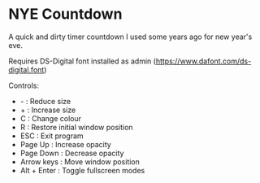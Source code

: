 # NYE Countdown

A quick and dirty timer countdown I used some years ago for new year's eve.

Requires DS-Digital font installed as admin (https://www.dafont.com/ds-digital.font)

Controls:

* \- : Reduce size
* \+ : Increase size
* C : Change colour
* R : Restore initial window position
* ESC : Exit program
* Page Up : Increase opacity
* Page Down : Decrease opacity
* Arrow keys : Move window position
* Alt + Enter : Toggle fullscreen modes
